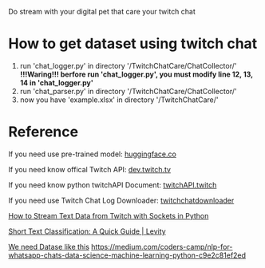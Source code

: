 Do stream with your digital pet that care your twitch chat  
# How to get dataset using twitch chat
1. run 'chat_logger.py' in directory '/TwitchChatCare/ChatCollector/'  
  **!!!Waring!!! berfore run 'chat_logger.py', you must modify line 12, 13, 14 in 'chat_logger.py'**
3. run 'chat_parser.py' in directory '/TwitchChatCare/ChatCollector/'
4. now you have 'example.xlsx' in directory '/TwitchChatCare/'


# Reference
If you need use pre-trained model: [huggingface.co](https://huggingface.co/)

If you need know offical Twitch API: [dev.twitch.tv](https://dev.twitch.tv/docs/irc/ ) 

If you need know python twitchAPI Document: [twitchAPI.twitch](https://pytwitchapi.dev/en/stable/modules/twitchAPI.twitch.html#twitchAPI.twitch.Twitch.get_chatters)

If you need use Twitch Chat Log Downloader: [twitchchatdownloader](https://www.twitchchatdownloader.com/  )

[How to Stream Text Data from Twitch with Sockets in Python](https://github.com/LearnDataSci/articles/tree/master/How%20to%20Stream%20Text%20Data%20from%20Twitch%20with%20Sockets%20in%20Python)

[Short Text Classification: A Quick Guide | Levity](https://levity.ai/blog/short-text-classification)

[We need Datase like this](https://www.kaggle.com/datasets/mowglii/twitch-chat-test-data/data)
https://medium.com/coders-camp/nlp-for-whatsapp-chats-data-science-machine-learning-python-c9e2c81ef2ed
